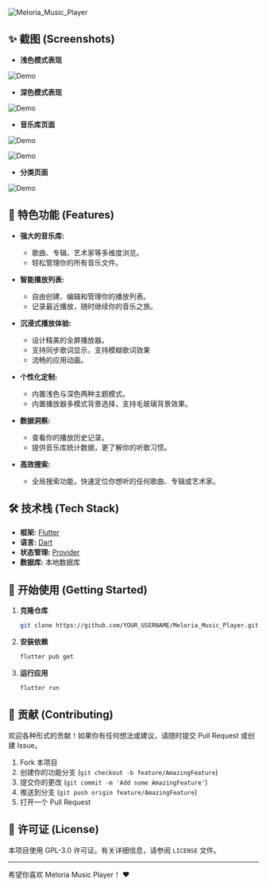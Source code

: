 ![Meloria_Music_Player](https://laoguantx.top/Meloria_Music_Player/Picture/Meloria_Music_Player.png)

## ✨ 截图 (Screenshots)

- **浅色模式表现**

![Demo](https://laoguantx.top/Meloria_Music_Player/Picture/demo1.png)

- **深色模式表现**

![Demo](https://laoguantx.top/Meloria_Music_Player/Picture/demo2.png)

- **音乐库页面**

![Demo](https://laoguantx.top/Meloria_Music_Player/Picture/demo3.png)

![Demo](https://laoguantx.top/Meloria_Music_Player/Picture/demo4.png)

- **分类页面**

![Demo](https://laoguantx.top/Meloria_Music_Player/Picture/demo5.png)

## 🚀 特色功能 (Features)

- **强大的音乐库:**
  - 歌曲、专辑、艺术家等多维度浏览。
  - 轻松管理你的所有音乐文件。

- **智能播放列表:**
  - 自由创建、编辑和管理你的播放列表。
  - 记录最近播放，随时继续你的音乐之旅。

- **沉浸式播放体验:**
  - 设计精美的全屏播放器。
  - 支持同步歌词显示，支持模糊歌词效果
  - 流畅的应用动画。

- **个性化定制:**
  - 内置浅色与深色两种主题模式。
  - 内置播放器多模式背景选择，支持毛玻璃背景效果。

- **数据洞察:**
  - 查看你的播放历史记录。
  - 提供音乐库统计数据，更了解你的听歌习惯。

- **高效搜索:**
  - 全局搜索功能，快速定位你想听的任何歌曲、专辑或艺术家。

## 🛠️ 技术栈 (Tech Stack)

- **框架:** [Flutter](https://flutter.dev/)
- **语言:** [Dart](https://dart.dev/)
- **状态管理:** [Provider](https://pub.dev/packages/provider)
- **数据库:** 本地数据库

## 🏁 开始使用 (Getting Started)

1. **克隆仓库**

   ```sh
   git clone https://github.com/YOUR_USERNAME/Meloria_Music_Player.git
   ```

2. **安装依赖**

   ```sh
   flutter pub get
   ```

3. **运行应用**

   ```sh
   flutter run
   ```

## 🤝 贡献 (Contributing)

欢迎各种形式的贡献！如果你有任何想法或建议，请随时提交 Pull Request 或创建 Issue。

1. Fork 本项目
2. 创建你的功能分支 (`git checkout -b feature/AmazingFeature`)
3. 提交你的更改 (`git commit -m 'Add some AmazingFeature'`)
4. 推送到分支 (`git push origin feature/AmazingFeature`)
5. 打开一个 Pull Request

## 📄 许可证 (License)

本项目使用 GPL-3.0 许可证。有关详细信息，请参阅 `LICENSE` 文件。

---

希望你喜欢 Meloria Music Player！ ❤️
